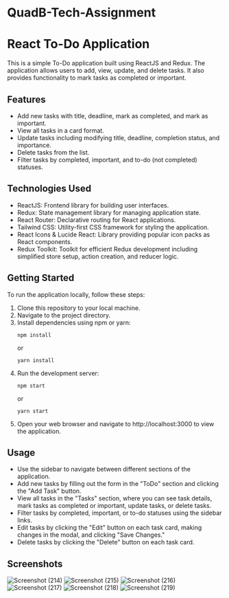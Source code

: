 ﻿# QuadB-Tech-Assignment
# React To-Do Application

This is a simple To-Do application built using ReactJS and Redux. The application allows users to add, view, update, and delete tasks. It also provides functionality to mark tasks as completed or important.

## Features

- Add new tasks with title, deadline, mark as completed, and mark as important.
- View all tasks in a card format.
- Update tasks including modifying title, deadline, completion status, and importance.
- Delete tasks from the list.
- Filter tasks by completed, important, and to-do (not completed) statuses.

## Technologies Used

- ReactJS: Frontend library for building user interfaces.
- Redux: State management library for managing application state.
- React Router: Declarative routing for React applications.
- Tailwind CSS: Utility-first CSS framework for styling the application.
- React Icons & Lucide React: Library providing popular icon packs as React components.
- Redux Toolkit: Toolkit for efficient Redux development including simplified store setup, action creation, and reducer logic.

## Getting Started

To run the application locally, follow these steps:

1. Clone this repository to your local machine.
2. Navigate to the project directory.
3. Install dependencies using npm or yarn:
   ```
   npm install
   ```
   or
   ```
   yarn install
   ```
4. Run the development server:
   ```
   npm start
   ```
   or
   ```
   yarn start
   ```
5. Open your web browser and navigate to http://localhost:3000 to view the application.

## Usage

- Use the sidebar to navigate between different sections of the application.
- Add new tasks by filling out the form in the "ToDo" section and clicking the "Add Task" button.
- View all tasks in the "Tasks" section, where you can see task details, mark tasks as completed or important, update tasks, or delete tasks.
- Filter tasks by completed, important, or to-do statuses using the sidebar links.
- Edit tasks by clicking the "Edit" button on each task card, making changes in the modal, and clicking "Save Changes."
- Delete tasks by clicking the "Delete" button on each task card.

## Screenshots

![Screenshot (214)](https://github.com/user-attachments/assets/dabbacdf-e155-4078-b6e5-28fdf50aa8a6)
![Screenshot (215)](https://github.com/user-attachments/assets/6e30d195-1952-40a1-92f1-a1882439d3ff)
![Screenshot (216)](https://github.com/user-attachments/assets/9ebf7734-e36b-4e53-baec-cca2eb9d69e2)
![Screenshot (217)](https://github.com/user-attachments/assets/da499ebd-c5cf-4810-87e3-c92c4bfc7341)
![Screenshot (218)](https://github.com/user-attachments/assets/71a477df-fc7a-4a2c-b62d-5982157cf224)
![Screenshot (219)](https://github.com/user-attachments/assets/af38bb40-33a2-41e8-882d-103b020f073e)








